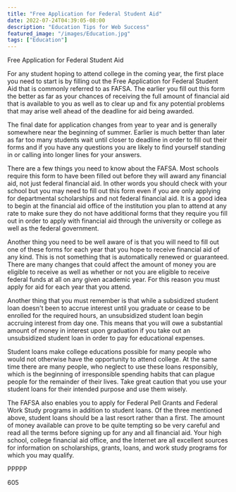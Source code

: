 ```yaml
---
title: "Free Application for Federal Student Aid"
date: 2022-07-24T04:39:05-08:00
description: "Education Tips for Web Success"
featured_image: "/images/Education.jpg"
tags: ["Education"]
---
```


Free Application for Federal Student Aid

For any student hoping to attend college in the coming year, the first place you need to start is by filling out the Free Application for Federal Student Aid that is commonly referred to as FAFSA. The earlier you fill out this form the better as far as your chances of receiving the full amount of financial aid that is available to you as well as to clear up and fix any potential problems that may arise well ahead of the deadline for aid being awarded. 

The final date for application changes from year to year and is generally somewhere near the beginning of summer. Earlier is much better than later as far too many students wait until closer to deadline in order to fill out their forms and if you have any questions you are likely to find yourself standing in or calling into longer lines for your answers. 

There are a few things you need to know about the FAFSA. Most schools require this form to have been filled out before they will award any financial aid, not just federal financial aid. In other words you should check with your school but you may need to fill out this form even if you are only applying for departmental scholarships and not federal financial aid. It is a good idea to begin at the financial aid office of the institution you plan to attend at any rate to make sure they do not have additional forms that they require you fill out in order to apply with financial aid through the university or college as well as the federal government.

Another thing you need to be well aware of is that you will need to fill out one of these forms for each year that you hope to receive financial aid of any kind. This is not something that is automatically renewed or guaranteed. There are many changes that could affect the amount of money you are eligible to receive as well as whether or not you are eligible to receive federal funds at all on any given academic year. For this reason you must apply for aid for each year that you attend.

Another thing that you must remember is that while a subsidized student loan doesn't been to accrue interest until you graduate or cease to be enrolled for the required hours, an unsubsidized student loan begin accruing interest from day one. This means that you will owe a substantial amount of money in interest upon graduation if you take out an unsubsidized student loan in order to pay for educational expenses. 

Student loans make college educations possible for many people who would not otherwise have the opportunity to attend college. At the same time there are many people, who neglect to use these loans responsibly, which is the beginning of irresponsible spending habits that can plague people for the remainder of their lives. Take great caution that you use your student loans for their intended purpose and use them wisely. 

The FAFSA also enables you to apply for Federal Pell Grants and Federal Work Study programs in addition to student loans. Of the three mentioned above, student loans should be a last resort rather than a first. The amount of money available can prove to be quite tempting so be very careful and read all the terms before signing up for any and all financial aid. Your high school, college financial aid office, and the Internet are all excellent sources for information on scholarships, grants, loans, and work study programs for which you may qualify.

PPPPP

605

